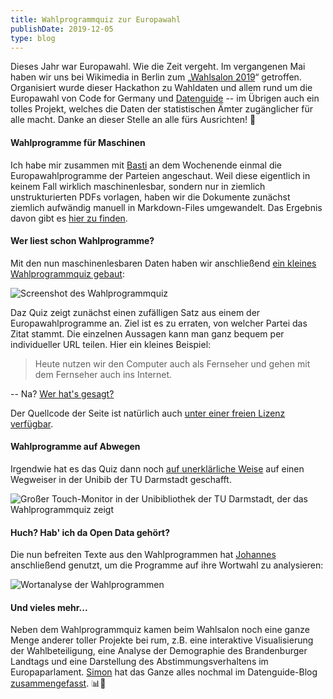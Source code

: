 ```yaml
---
title: Wahlprogrammquiz zur Europawahl
publishDate: 2019-12-05
type: blog
---
```


Dieses Jahr war Europawahl. Wie die Zeit vergeht. Im vergangenen Mai haben wir
uns bei Wikimedia in Berlin zum „[Wahlsalon 2019](https://blog.datengui.de/wahlsalon/)“
getroffen. Organisiert wurde dieser Hackathon zu Wahldaten und allem rund um die
Europawahl von Code for Germany und [Datenguide](https://datengui.de/) -- im
Übrigen auch ein tolles Projekt, welches die Daten der statistischen Ämter
zugänglicher für alle macht. Danke an dieser Stelle an alle fürs Ausrichten! 🙏

#### Wahlprogramme für Maschinen

Ich habe mir zusammen mit [Basti](https://twitter.com/Basti_Schr) an dem Wochenende
einmal die Europawahlprogramme der Parteien angeschaut. Weil diese eigentlich in
keinem Fall wirklich maschinenlesbar, sondern nur in ziemlich unstrukturierten PDFs
vorlagen, haben wir die Dokumente zunächst ziemlich aufwändig manuell in Markdown-Files
umgewandelt. Das Ergebnis davon gibt es [hier zu finden](https://github.com/basti-schr/eu-wahlprogramme).

#### Wer liest schon Wahlprogramme?

Mit den nun maschinenlesbaren Daten haben wir anschließend [ein kleines
Wahlprogrammquiz gebaut](https://twitter.com/marcoh___/status/1128318087852429313):

![Screenshot des Wahlprogrammquiz](/advent19/05_wahlprogrammquiz.jpg)

Daz Quiz zeigt zunächst einen zufälligen Satz aus einem der Europawahlprogramme an.
Ziel ist es zu erraten, von welcher Partei das Zitat stammt. Die einzelnen Aussagen
kann man ganz bequem per individueller URL teilen. Hier ein kleines Beispiel:

> Heute nutzen wir den Computer auch als Fernseher und gehen mit dem Fernseher auch ins Internet.

-- Na? [Wer hat's gesagt?](https://wahlprogrammquiz.de/#MzQwLDEsY2R1)

Der Quellcode der Seite ist natürlich auch [unter einer freien Lizenz verfügbar](https://github.com/codedust/wahlsalon19-werhatsgesagt).

#### Wahlprogramme auf Abwegen

Irgendwie hat es das Quiz dann noch [auf unerklärliche Weise](https://twitter.com/marcoh___/status/1130465163587538944)
auf einen Wegweiser in der Unibib der TU Darmstadt geschafft.

![Großer Touch-Monitor in der Unibibliothek der TU Darmstadt, der das Wahlprogrammquiz zeigt](/advent19/05_wahlprogrammquiz_tud.jpg)


#### Huch? Hab' ich da Open Data gehört?

Die nun befreiten Texte aus den Wahlprogrammen hat [Johannes](https://twitter.com/fil_ter)
anschließend genutzt, um die Programme auf ihre Wortwahl zu analysieren:

![Wortanalyse der Wahlprogrammen](/advent19/05_analyse_wahlprogramme.jpg)

#### Und vieles mehr...

Neben dem Wahlprogrammquiz kamen beim Wahlsalon noch eine ganze Menge anderer
toller Projekte bei rum, z.B. eine interaktive Visualisierung der Wahlbeteiligung,
eine Analyse der Demographie des Brandenburger Landtags und eine Darstellung des
Abstimmungsverhaltens im Europaparlament. [Simon](https://twitter.com/sjockers)
hat das Ganze alles nochmal im Datenguide-Blog [zusammengefasst](https://blog.datengui.de/posts/2019/wahlsalon/). 📊🥳
